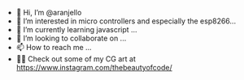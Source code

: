- 👋 Hi, I’m @aranjello
- 👀 I’m interested in micro controllers and especially the esp8266...
- 🌱 I’m currently learning javascript ...
- 💞️ I’m looking to collaborate on ...
- 📫 How to reach me ...
- 🧑‍🎨 Check out some of my CG art at https://www.instagram.com/thebeautyofcode/

<!---
aranjello/aranjello is a ✨ special ✨ repository because its `README.md` (this file) appears on your GitHub profile.
You can click the Preview link to take a look at your changes.
--->
